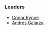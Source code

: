 ### Leaders

* [Conor Rynne](mailto:conor.rynne@owasp.org)
* [Andres Galarza](mailto:andres.galarza@owasp.org)
  
